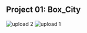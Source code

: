 ## Project 01: Box_City
![upload 2](https://user-images.githubusercontent.com/10793897/142665800-d3205c0e-66db-4e04-8a81-56ce47c31e34.JPG)
![upload 1](https://user-images.githubusercontent.com/10793897/142665811-8f58c228-40bd-4928-9673-5cd6c138072e.JPG)
